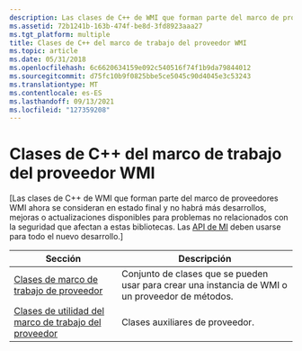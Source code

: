 ```yaml
---
description: Las clases de C++ de WMI que forman parte del marco de proveedores WMI ahora se consideran en estado final.
ms.assetid: 72b1241b-163b-474f-be8d-3fd8923aaa27
ms.tgt_platform: multiple
title: Clases de C++ del marco de trabajo del proveedor WMI
ms.topic: article
ms.date: 05/31/2018
ms.openlocfilehash: 6c6620634159e092c540516f74f1b9da79844012
ms.sourcegitcommit: d75fc10b9f0825bbe5ce5045c90d4045e3c53243
ms.translationtype: MT
ms.contentlocale: es-ES
ms.lasthandoff: 09/13/2021
ms.locfileid: "127359208"
---
```

# <a name="wmi-provider-framework-c-classes"></a>Clases de C++ del marco de trabajo del proveedor WMI

\[Las clases de C++ de WMI que forman parte del marco de proveedores WMI ahora se consideran en estado final y no habrá más desarrollos, mejoras o actualizaciones disponibles para problemas no relacionados con la seguridad que afectan a estas bibliotecas. Las [API de MI](/previous-versions/windows/desktop/wmi_v2/windows-management-infrastructure) deben usarse para todo el nuevo desarrollo.\]



| Sección                                                                      | Descripción                                                                  |
|------------------------------------------------------------------------------|------------------------------------------------------------------------------|
| [Clases de marco de trabajo de proveedor](provider-framework-classes.md)                 | Conjunto de clases que se pueden usar para crear una instancia de WMI o un proveedor de métodos. |
| [Clases de utilidad del marco de trabajo del proveedor](provider-framework-utility-classes.md) | Clases auxiliares de proveedor.                                                     |



 

 

 
